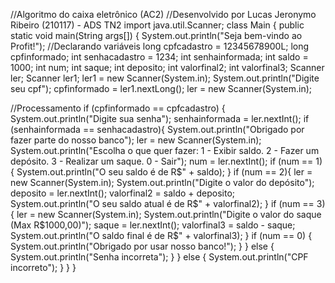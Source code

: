 //Algoritmo do caixa eletrônico (AC2)
//Desenvolvido por Lucas Jeronymo Ribeiro (210117) - ADS TN2
import java.util.Scanner;
class Main {
 public static void main(String args[]) {
 System.out.println("Seja bem-vindo ao Profit!");
 //Declarando variáveis
 long cpfcadastro = 12345678900L;
 long cpfinformado;
 int senhacadastro = 1234;
 int senhainformada;
 int saldo = 1000;
 int num;
 int saque;
 int deposito;
 int valorfinal2;
 int valorfinal3;
 Scanner ler;
 Scanner ler1;
 ler1 = new Scanner(System.in);
 System.out.println("Digite seu cpf");
 cpfinformado = ler1.nextLong();
 ler = new Scanner(System.in);

 //Processamento
 if (cpfinformado == cpfcadastro) { 
 System.out.println("Digite sua senha");
 senhainformada = ler.nextInt();
 if (senhainformada == senhacadastro){
 System.out.println("Obrigado por fazer parte do nosso banco");
 ler = new Scanner(System.in);
 System.out.println("Escolha o que quer fazer: 1 - Exibir saldo. 2 - Fazer um depósito. 3 - Realizar um saque. 0 - Sair");
 num = ler.nextInt();
 if (num == 1) {
 System.out.println("O seu saldo é de R$" + saldo);
 }
 if (num == 2){
 ler = new Scanner(System.in);
 System.out.println("Digite o valor do depósito");
 deposito = ler.nextInt();
 valorfinal2 = saldo + deposito;
 System.out.println("O seu saldo atual é de R$" + valorfinal2);
 }
 if (num == 3) {
 ler = new Scanner(System.in);
 System.out.println("Digite o valor do saque (Max R$1000,00)");
 saque = ler.nextInt();
 valorfinal3 = saldo - saque;
 System.out.println("O saldo final é de R$" + valorfinal3);
 }
 if (num == 0) {
 System.out.println("Obrigado por usar nosso banco!");
 }
 } else {
  System.out.println("Senha incorreta");
 }
}  else {
  System.out.println("CPF incorreto");
}
}
}
